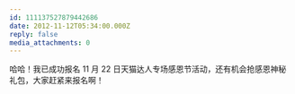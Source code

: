 ```yaml
---
id: 111137527879442686
date: 2012-11-12T05:34:00.000Z
reply: false
media_attachments: 0
---
```


哈哈！我已成功报名 11 月 22 日天猫达人专场感恩节活动，还有机会抢感恩神秘礼包，大家赶紧来报名啊！ ​​​​

